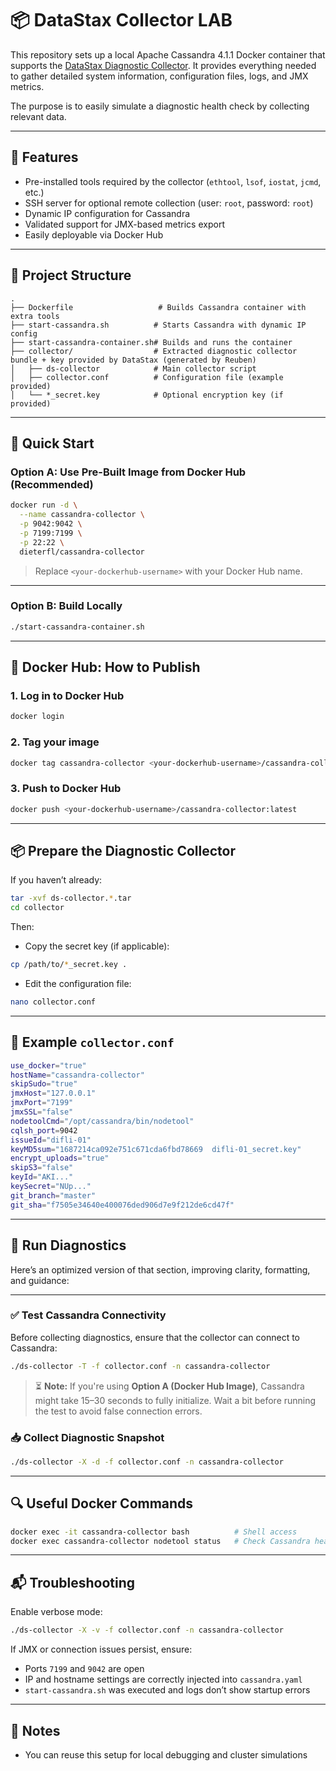 # 📦 DataStax Collector LAB

This repository sets up a local Apache Cassandra 4.1.1 Docker container that supports the [DataStax Diagnostic Collector](https://github.com/datastax/diagnostic-collection). It provides everything needed to gather detailed system information, configuration files, logs, and JMX metrics.

The purpose is to easily simulate a diagnostic health check by collecting relevant data.

---

## 🔧 Features

- Pre-installed tools required by the collector (`ethtool`, `lsof`, `iostat`, `jcmd`, etc.)
- SSH server for optional remote collection (user: `root`, password: `root`)
- Dynamic IP configuration for Cassandra
- Validated support for JMX-based metrics export
- Easily deployable via Docker Hub

---

## 📁 Project Structure

```text
.
├── Dockerfile                   # Builds Cassandra container with extra tools
├── start-cassandra.sh          # Starts Cassandra with dynamic IP config
├── start-cassandra-container.sh# Builds and runs the container
├── collector/                  # Extracted diagnostic collector bundle + key provided by DataStax (generated by Reuben)
│   ├── ds-collector            # Main collector script
│   ├── collector.conf          # Configuration file (example provided)
│   └── *_secret.key            # Optional encryption key (if provided)
````

---

## 🚀 Quick Start

### Option A: Use Pre-Built Image from Docker Hub (Recommended)

```bash
docker run -d \
  --name cassandra-collector \
  -p 9042:9042 \
  -p 7199:7199 \
  -p 22:22 \
  dieterfl/cassandra-collector
```

> Replace `<your-dockerhub-username>` with your Docker Hub name.

---

### Option B: Build Locally

```bash
./start-cassandra-container.sh
```

---

## 🐳 Docker Hub: How to Publish

### 1. Log in to Docker Hub

```bash
docker login
```

### 2. Tag your image

```bash
docker tag cassandra-collector <your-dockerhub-username>/cassandra-collector:latest
```

### 3. Push to Docker Hub

```bash
docker push <your-dockerhub-username>/cassandra-collector:latest
```

---

## 📦 Prepare the Diagnostic Collector

If you haven’t already:

```bash
tar -xvf ds-collector.*.tar
cd collector
```

Then:

* Copy the secret key (if applicable):

```bash
cp /path/to/*_secret.key .
```

* Edit the configuration file:

```bash
nano collector.conf
```

---

## 📝 Example `collector.conf`

```bash
use_docker="true"
hostName="cassandra-collector"
skipSudo="true"
jmxHost="127.0.0.1"
jmxPort="7199"
jmxSSL="false"
nodetoolCmd="/opt/cassandra/bin/nodetool"
cqlsh_port=9042
issueId="difli-01"
keyMD5sum="1687214ca092e751c671cda6fbd78669  difli-01_secret.key"
encrypt_uploads="true"
skipS3="false"
keyId="AKI..."
keySecret="NUp..."
git_branch="master"
git_sha="f7505e34640e400076ded906d7e9f212de6cd47f"
```

---

## 🧪 Run Diagnostics

Here’s an optimized version of that section, improving clarity, formatting, and guidance:

---

### ✅ Test Cassandra Connectivity

Before collecting diagnostics, ensure that the collector can connect to Cassandra:

```bash
./ds-collector -T -f collector.conf -n cassandra-collector
````

> ⏳ **Note:** If you're using **Option A (Docker Hub Image)**, Cassandra might take 15–30 seconds to fully initialize. Wait a bit before running the test to avoid false connection errors.


### 📥 Collect Diagnostic Snapshot

```bash
./ds-collector -X -d -f collector.conf -n cassandra-collector
```

---

## 🔍 Useful Docker Commands

```bash
docker exec -it cassandra-collector bash          # Shell access
docker exec cassandra-collector nodetool status   # Check Cassandra health
```

---

## 📬 Troubleshooting

Enable verbose mode:

```bash
./ds-collector -X -v -f collector.conf -n cassandra-collector
```

If JMX or connection issues persist, ensure:

* Ports `7199` and `9042` are open
* IP and hostname settings are correctly injected into `cassandra.yaml`
* `start-cassandra.sh` was executed and logs don’t show startup errors

---

## 🏁 Notes

* You can reuse this setup for local debugging and cluster simulations
